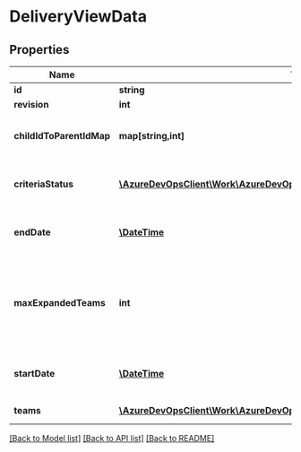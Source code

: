 # DeliveryViewData

## Properties
Name | Type | Description | Notes
------------ | ------------- | ------------- | -------------
**id** | **string** |  | [optional] 
**revision** | **int** |  | [optional] 
**childIdToParentIdMap** | **map[string,int]** | Work item child id to parent id map | [optional] 
**criteriaStatus** | [**\AzureDevOpsClient\Work\AzureDevOpsClient\Work\Model\TimelineCriteriaStatus**](TimelineCriteriaStatus.md) | Filter criteria status of the timeline | [optional] 
**endDate** | [**\DateTime**](\DateTime.md) | The end date of the delivery view data | [optional] 
**maxExpandedTeams** | **int** | Max number of teams can be configured for a delivery plan. | [optional] 
**startDate** | [**\DateTime**](\DateTime.md) | The start date for the delivery view data | [optional] 
**teams** | [**\AzureDevOpsClient\Work\AzureDevOpsClient\Work\Model\TimelineTeamData[]**](TimelineTeamData.md) | All the team data | [optional] 

[[Back to Model list]](../README.md#documentation-for-models) [[Back to API list]](../README.md#documentation-for-api-endpoints) [[Back to README]](../README.md)


